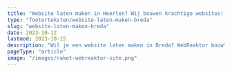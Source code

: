 ```yaml
---
title: "Website laten maken in Heerlen? Wij bouwen krachtige websites! "
type: "footerteksten/website-laten-maken-breda"
slug: "website-laten-maken-breda"
date: 2023-10-12
lastmod: 2023-10-15
description: "Wil je een website laten maken in Breda? WebReaktor bouwt krachtige websites die opvallen. Bij je klanten en bij Google."
pageType: "article"
image: "/images/raket-webreaktor-site.png"
---
```



